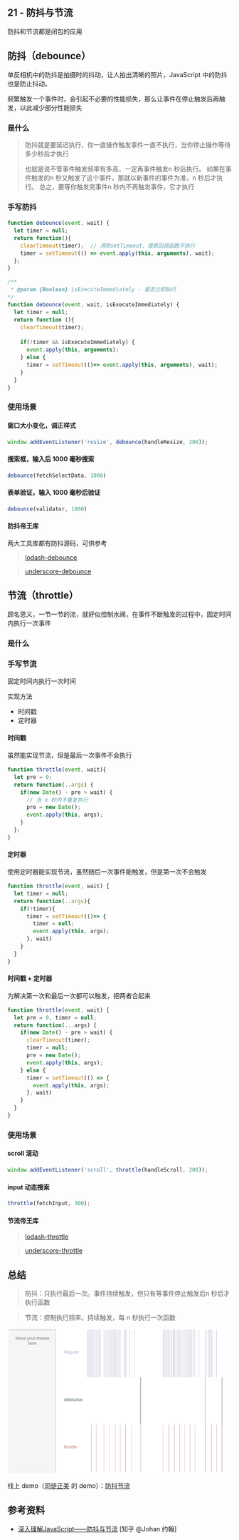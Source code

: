 ## 21 - 防抖与节流

防抖和节流都是闭包的应用

## 防抖（debounce）

单反相机中的防抖是拍摄时的抖动，让人拍出清晰的照片，JavaScript 中的防抖也是防止抖动。

频繁触发一个事件时，会引起不必要的性能损失，那么让事件在停止触发后再触发，以此减少部分性能损失

### 是什么

> 防抖就是要延迟执行，你一直操作触发事件一直不执行，当你停止操作等待多少秒后才执行
>
> 也就是说不管事件触发频率有多高，一定再事件触发n 秒后执行。
> 如果在事件触发的n 秒又触发了这个事件，那就以新事件的事件为准，n 秒后才执行。
> 总之，要等你触发完事件n 秒内不再触发事件，它才执行

### 手写防抖

```javascript
function debounce(event, wait) {
  let timer = null;
  return function(){
    clearTimeout(timer);  // 清除setTimeout，使其回调函数不执行
    timer = setTimeout(() => event.apply(this, arguments), wait);
  };
}
```

```javascript
/**
 * @param {Boolean} isExecuteImmediately - 是否立即执行
*/
function debounce(event, wait, isExecuteImmediately) {
  let timer = null;
  return function (){
    clearTimeout(timer);

    if(!timer && isExecuteImmediately) {
      event.apply(this, arguments);
    } else {
      timer = setTimeout(()=> event.apply(this, arguments), wait);
    }
  }
}
```

### 使用场景

#### 窗口大小变化，调正样式

```javascript
window.addEventListener('resize', debounce(handleResize, 200));
```

#### 搜索框，输入后 1000 毫秒搜索

```javascript
debounce(fetchSelectData, 1000)
```

#### 表单验证，输入 1000 毫秒后验证

```javascript
debounce(validator, 1000)
```

#### 防抖帝王库

两大工具库都有防抖源码，可供参考

> [lodash-debounce](https://github.com/lodash/lodash/blob/main/src/debounce.ts) 

> [underscore-debounce](https://github.com/jashkenas/underscore/blob/master/modules/debounce.js)

## 节流（throttle）

顾名思义，一节一节的流，就好似控制水阀，在事件不断触发的过程中，固定时间内执行一次事件

### 是什么

### 手写节流

固定时间内执行一次时间

实现方法
- 时间戳
- 定时器

#### 时间戳

虽然能实现节流，但是最后一次事件不会执行

```javascript
function throttle(event, wait){
  let pre = 0;
  return function(..args) {
    if(new Date() - pre > wait) {
      // 当 n 秒内不重复执行
      pre = new Date();
      event.apply(this, args);
    }
  };
}
```


#### 定时器

使用定时器能实现节流，虽然随后一次事件能触发，但是第一次不会触发

```javascript
function throttle(event, wait) {
  let timer = null;
  return function(..args){
    if(!timer){
      timer = setTimeout(()=> {
        timer = null;
        event.apply(this, args);
      }, wait)
    }
  }
}
```

#### 时间戳 + 定时器

为解决第一次和最后一次都可以触发，把两者合起来

```javascript
function throttle(event, wait) {
  let pre = 0, timer = null;
  return function(...args) {
    if(new Date() - pre > wait) {
      clearTimeout(timer);
      timer = null;
      pre = new Date();
      event.apply(this, args);
    } else {
      timer = setTimeout(() => {
        event.apply(this, args);
      }, wait)
    }
  }
}
```

### 使用场景

#### scroll 滚动

```javascript
window.addEventListener('scroll', throttle(handleScroll, 200));
```

#### input 动态搜索

```javascript
throttle(fetchInput, 300);
```

#### 节流帝王库

> [lodash-throttle](https://github.com/lodash/lodash/blob/main/src/throttle.ts) 

> [underscore-throttle](https://github.com/jashkenas/underscore/blob/master/modules/throttle.js)

## 总结

> 防抖：只执行最后一次。事件持续触发，但只有等事件停止触发后n 秒后才执行函数

> 节流：控制执行频率。持续触发，每 n 秒执行一次函数

![防抖节流对比图](/static/WX_20231115235532.png)

线上 demo（[司徒正美](https://www.azhubaby.com/) 的 demo）：[防抖节流](https://demo.azhubaby.com/%E9%98%B2%E6%8A%96%E4%B8%8E%E8%8A%82%E6%B5%81/index.html)

## 参考资料

- [深入理解JavaScript——防抖与节流](https://zhuanlan.zhihu.com/p/575269569) [知乎 @Johan 约翰]